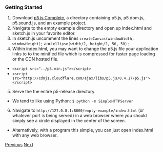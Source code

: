 ### Getting Started

1. Download [p5.js Complete](http://p5js.org/download/), a directory containing p5.js, p5.dom.js, p5.sound.js, and an example project.
2. Navigate to the empty example directory and open up index.html and sketch.js in your favorite editor.
3. In sketch.js uncomment the lines ```createCanvas(windowWidth, windowHeight);``` and ```ellipse(width/2, height/2, 50, 50);```
4. Within index.html, you may want to change the p5.js file your application links to to the minified file which is compressed for faster page loading or the CDN hosted file.
  * ```<script src="../p5.min.js"></script>```
  * ```<script src="http://cdnjs.cloudflare.com/ajax/libs/p5.js/0.4.17/p5.js"></script>```
5. Serve the the entire p5-release directory.
  * We tend to like using Python: ```$ python -m SimpleHTTPServer```
6. Navigate to ```http://127.0.0.1:8000/empty-example/index.html``` (or whatever port is being served) in a web browser where you should simply see a circle displayed in the center of the screen.
  * Alternatively, with a program this simple, you can just open index.html with any web browser.

[Previous](https://github.com/rabin2360/Presentation3/blob/master/README.md)  [Next](https://github.com/rabin2360/Presentation3/blob/master/Overview.md)
